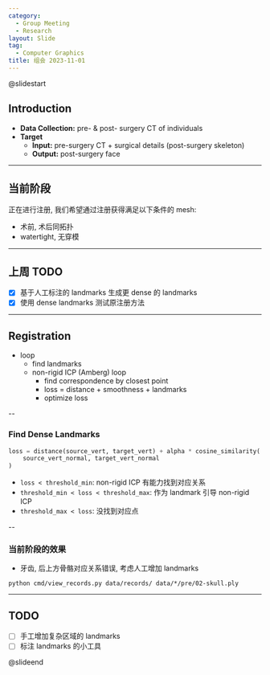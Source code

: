 ```yaml
---
category:
  - Group Meeting
  - Research
layout: Slide
tag:
  - Computer Graphics
title: 组会 2023-11-01
---
```


@slidestart

## Introduction

- **Data Collection:** pre- & post- surgery CT of individuals
- **Target**
  - **Input:** pre-surgery CT + surgical details (post-surgery skeleton)
  - **Output:** post-surgery face

---

## 当前阶段

正在进行注册, 我们希望通过注册获得满足以下条件的 mesh:

- 术前, 术后同拓扑
- watertight, 无穿模

---

## 上周 TODO

- [x] 基于人工标注的 landmarks 生成更 dense 的 landmarks
- [x] 使用 dense landmarks 测试原注册方法

---

## Registration

- loop
  - find landmarks
  - non-rigid ICP (Amberg) loop
    - find correspondence by closest point
    - loss = distance + smoothness + landmarks
    - optimize loss

--

### Find Dense Landmarks

```python
loss = distance(source_vert, target_vert) + alpha * cosine_similarity(
    source_vert_normal, target_vert_normal
)
```

- `loss < threshold_min`: non-rigid ICP 有能力找到对应关系
- `threshold_min < loss < threshold_max`: 作为 landmark 引导 non-rigid ICP
- `threshold_max < loss`: 没找到对应点

--

### 当前阶段的效果

- 牙齿, 后上方骨骼对应关系错误, 考虑人工增加 landmarks

```shell
python cmd/view_records.py data/records/ data/*/pre/02-skull.ply
```

---

## TODO

- [ ] 手工增加复杂区域的 landmarks
- [ ] 标注 landmarks 的小工具

@slideend
